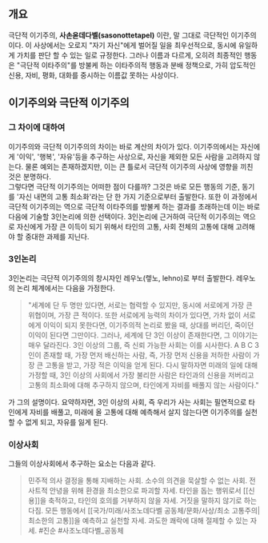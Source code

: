 ## 개요
극단적 이기주의, **사손옫데다벨(sasonottetapel)** 이란, 말 그대로 극단적인 이기주의이다. 이 사상에서는 오로지 "자기 자신"에게 벌어질 일을 최우선적으로, 동시에 유일하게 가치를 판단 할 수 있는 일로 규정한다. 그러나 이름과 다르게, 오히려 최종적인 행동은 "극단적 이타주의"를 방불케 하는 이타주의적 행동과 분배 정책으로, 가히 압도적인 신용, 자비, 평화, 대화를 중시하는 이름값 못하는 사상이다.

## 이기주의와 극단적 이기주의
### 그 차이에 대하여
이기주의와 극단적 이기주의의 차이는 바로 계산의 차이가 있다. 이기주의에서는 자신에게 '이익', '행복', '자유'등을 추구하는 사상으로, 자신을 제외한 모든 사람을 고려하지 않는다. 물론 예외는 존재하겠지만, 이는 큰 틀로서 극단적 이기주의 사상에 영향을 끼친 것은 분명하다.  
그렇다면 극단적 이기주의는 어떠한 점이 다를까? 그것은 바로 모든 행동의 기준, 동기를 '자신 내면의 고통 최소화'라는 단 한 가지 기준으로부터 출발한다. 또한 이 과정에서 극단적 이기주의는 역으로 극단적 이타주의를 방불케 하는 결과를 초래하는데 이는 바로 다음에 기술할 3인논리에 의한 선택이다. 3인논리에 근거하여 극단적 이기주의는 역으로 자신에게 가장 큰 이득이 되기 위해서 타인의 고통, 사회 전체의 고통에 대해 고려해야 할 중대한 과제를 지닌다.

### 3인논리
3인논리는 극단적 이기주의의 창시자인 레우노(렣노, lehno)로 부터 출발한다. 레우노의 논리 체계에서는 다음을 가정한다.  

> "세계에 단 두 명만 있다면, 서로는 협력할 수 있지만, 동시에 서로에게 가장 큰 위협이며, 가장 큰 적이다. 또한 서로에게 능력의 차이가 있다면, 가차 없이 서로에게 이익이 되지 못한다면, 이기주의적 논리로 봤을 때, 상대를 버리던, 죽이던 이익이 된다면 그만이다. 그러나, 세계에 단 3인 이상이 존재한다면, 그 이야기는 매우 달라진다. 3인 이상의 그룹, 즉 신뢰 가능한 사회는 이를 시사한다. A B C 3인이 존재할 때, 가장 먼저 배신하는 사람, 즉, 가장 먼저 신용을 저하한 사람이 가장 큰 고통을 받고, 가장 적은 이익을 얻게 된다. 다시 말하자면 미래의 일에 대해 가정할 때, 3인 이상의 사회에서 가장 불리한 사람은 타인과의 신용을 저버리고 고통의 최소화에 대해 추구하지 않으며, 타인에게 자비를 배풀지 않는 사람이다."   

가 그의 설명이다. 요약하자면, 3인 이상의 사회, 즉 우리가 사는 사회는 필연적으로 타인에게 자비를 배풀고, 미래에 올 고통에 대해 예측해서 살지 않는다면 이기주의를 실천 할 수 없게 되고, 자유를 잃게 된다.

### 이상사회
그들의 이상사회에서 추구하는 요소는 다음과 같다.  

> 민주적 의사 결정을 통해 지배하는 사회.
> 소수의 의견을 묵살할 수 없는 사회.
> 전 사트적 안녕을 위해 환경을 최소한으로 파괴할 자세.
> 타인을 돕는 행위로서 [[신용]]을 축적하고, 타인의 호의를 거부하지 않을 자세.
> 거짓을 말하지 않기로 하는 다짐.
> 모든 행동에서 [[국가/미래/사조노데다벨 공동체/문화/사상/최소 고통주의|최소한의 고통]]을 예측하고 실천할 자세.
> 과도한 쾌락에 대해 절제할 수 있는 자세.
#진순 #사조노데다벨_공동체